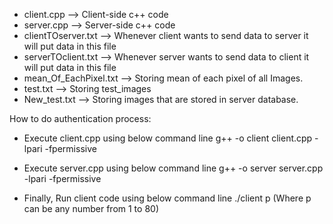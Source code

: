 * client.cpp --> Client-side c++ code
* server.cpp --> Server-side c++ code
* clientTOserver.txt --> Whenever client wants to send data to server it will put data in this file
* serverTOclient.txt --> Whenever server wants to send data to client it will put data in this file
* mean_Of_EachPixel.txt --> Storing mean of each pixel of all Images.
* test.txt --> Storing test_images
* New_test.txt --> Storing images that are stored in server database.

How to do authentication process:

* Execute client.cpp using below command line
	g++ -o client client.cpp -lpari -fpermissive
	
* Execute server.cpp using below command line
	g++ -o server server.cpp -lpari -fpermissive
	
* Finally, Run client code using below command line
	./client p           (Where p can be any number from 1 to 80)  
